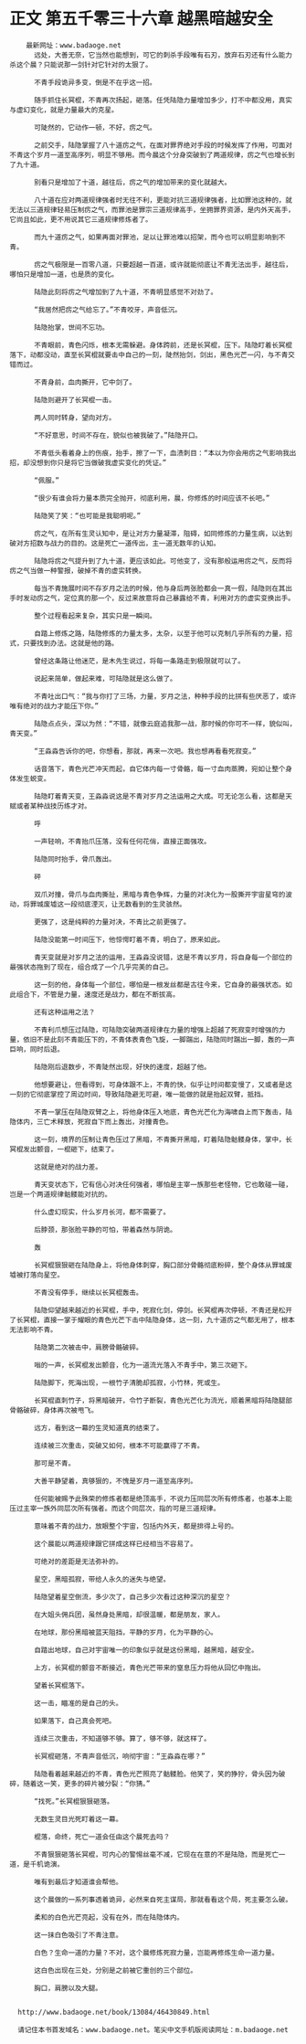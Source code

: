 # 正文 第五千零三十六章 越黑暗越安全
        最新网址：www.badaoge.net
          远处，大善无奈，它当然也能想到，可它的刺杀手段唯有石刃，放弃石刃还有什么能力杀这个晨？只能说那一剑针对它针对的太狠了。
      
          不青手段诡异多变，倒是不在乎这一招。
      
          随手抓住长冥棍，不青再次扬起，砸落。任凭陆隐力量增加多少，打不中都没用，真实与虚幻变化，就是力量最大的克星。
      
          可陡然的，它动作一顿，不好，疠之气。
      
          之前交手，陆隐掌握了八十道疠之气，在面对罪界绝对手段的时候发挥了作用，可面对不青这个岁月一道至高序列，明显不够用。而今晨这个分身突破到了两道规律，疠之气也增长到了九十道。
      
          别看只是增加了十道，越往后，疠之气的增加带来的变化就越大。
      
          八十道在应对两道规律强者时无往不利，更能对抗三道规律强者，比如罪池这种的，就无法以三道规律轻易压制疠之气，而罪池是罪宗三道规律高手，坐拥罪界资源，是内外天高手，它尚且如此，更不用说其它三道规律修炼者了。
      
          而九十道疠之气，如果再面对罪池，足以让罪池难以招架，而今也可以明显影响到不青。
      
          疠之气极限是一百零八道，只要超越一百道，或许就能彻底让不青无法出手，越往后，哪怕只是增加一道，也是质的变化。
      
          陆隐此刻将疠之气增加到了九十道，不青明显感觉不对劲了。
      
          “我居然把疠之气给忘了。”不青咬牙，声音低沉。
      
          陆隐抬掌，世间不忘功。
      
          不青眼前，青色闪烁，根本无需躲避。身体跨前，还是长冥棍，压下。陆隐盯着长冥棍落下，动都没动，直至长冥棍就要击中自己的一刻，陡然抬剑，剑出，黑色光芒一闪，与不青交错而过。
      
          不青身前，血肉撕开，它中剑了。
      
          陆隐则避开了长冥棍一击。
      
          两人同时转身，望向对方。
      
          “不好意思，时间不存在，貌似也被我破了。”陆隐开口。
      
          不青低头看着身上的伤痕，抬手，擦了一下，血渍刺目：“本以为你会用疠之气影响我出招，却没想到你只是将它当做破我虚实变化的凭证。”
      
          “佩服。”
      
          “很少有谁会将力量本质完全抛开，彻底利用，晨，你修炼的时间应该不长吧。”
      
          陆隐笑了笑：“也可能是我聪明呢。”
      
          疠之气，在所有生灵认知中，是让对方力量凝滞，阻碍，如同修炼的力量生病，以达到破对方招数与战力的目的。这是死亡一道传出，主一道无数年的认知。
      
          陆隐将疠之气提升到了九十道，更应该如此。可他变了，没有那般运用疠之气，反而将疠之气当做一种警报，破掉不青的虚实转换。
      
          每当不青施展时间不存岁月之法的时候，他与身后两张脸都会一真一假，陆隐则在其出手时发动疠之气，定位真的那一个，反过来故意将自己暴露给不青，利用对方的虚实变换出手。
      
          整个过程看起来复杂，其实只是一瞬间。
      
          自踏上修炼之路，陆隐修炼的力量太多，太杂，以至于他可以克制几乎所有的力量，招式，只要找到办法。这就是他的路。
      
          曾经这条路让他迷茫，是木先生说过，将每一条路走到极限就可以了。
      
          说起来简单，做起来难，可陆隐就是这么做了。
      
          不青吐出口气：“我与你打了三场，力量，岁月之法，种种手段的比拼有些厌恶了，或许唯有绝对的战力才能压下你。”
      
          陆隐点点头，深以为然：“不错，就像云庭追我那一战，那时候的你可不一样，貌似叫，青天变。”
      
          “王淼淼告诉你的吧，你想看，那就，再来一次吧。我也想再看看死寂变。”
      
          话音落下，青色光芒冲天而起，自它体内每一寸骨骼，每一寸血肉蒸腾，宛如让整个身体发生蜕变。
      
          陆隐盯着青天变，王淼淼说这是不青对岁月之法运用之大成。可无论怎么看，这都是天赋或者某种战技历练才对。
      
          呼
      
          一声轻响，不青抬爪压落，没有任何花俏，直接正面强攻。
      
          陆隐同时抬手，骨爪轰出。
      
          砰
      
          双爪对撞，骨爪与血肉撕扯，黑暗与青色争辉，力量的对决化为一股撕开宇宙星穹的波动，将罪城废墟这一段彻底湮灭，让无数看到的生灵骇然。
      
          更强了，这是纯粹的力量对决，不青比之前更强了。
      
          陆隐没能第一时间压下，他惊愕盯着不青，明白了，原来如此。
      
          青天变就是对岁月之法的运用，王淼淼没说错，这是不青以岁月，将自身每一个部位的最强状态拖到了现在，组合成了一个几乎完美的自己。
      
          这一刻的他，身体每一个部位，哪怕是一根发丝都是古往今来，它自身的最强状态。如此组合下，不管是力量，速度还是战力，都在不断拔高。
      
          还有这种运用之法？
      
          不青利爪想压过陆隐，可陆隐突破两道规律在力量的增强上超越了死寂变时增强的力量，依旧不是此刻不青能压下的，不青体表青色飞旋，一脚踹出，陆隐同时踹出一脚，轰的一声巨响，同时后退。
      
          陆隐刚后退数步，不青陡然出现，好快的速度，超越了他。
      
          他想要避让，但看得到，可身体跟不上，不青的快，似乎让时间都变慢了，又或者是这一刻的它彻底掌控了周边时间，导致陆隐避无可避，唯一能做的就是抬起双臂，抵挡。
      
          不青一掌压在陆隐双臂之上，将他身体压入地底，青色光芒化为海啸自上而下轰击，陆隐体内，三亡术释放，死寂自下而上轰出，对撞青色。
      
          这一刻，境界的压制让青色压过了黑暗，不青撕开黑暗，盯着陆隐骷髅身体，掌中，长冥棍发出颤音，一棍砸下，结束了。
      
          这就是绝对的战力差。
      
          青天变状态下，它有信心对决任何强者，哪怕是主宰一族那些老怪物，它也敢碰一碰，岂是一个两道规律骷髅能对抗的。
      
          什么虚幻现实，什么岁月长河，都不需要了。
      
          后脖颈，那张脸平静的可怕，带着森然与阴诡。
      
          轰
      
          长冥棍狠狠砸在陆隐身上，将他身体刺穿，胸口部分骨骼彻底粉碎，整个身体从罪城废墟被打落向星空。
      
          不青没有停手，继续以长冥棍轰击。
      
          陆隐仰望越来越近的长冥棍，手中，死寂化剑，停剑。长冥棍再次停顿，不青还是松开了长冥棍，直接一掌于耀眼的青色光芒下击中陆隐身体，这一刻，九十道疠之气都无用了，根本无法影响不青。
      
          陆隐第二次被击中，肩膀骨骼破碎。
      
          嗡的一声，长冥棍发出颤音，化为一道流光落入不青手中，第三次砸下。
      
          陆隐脚下，死海出现，一根竹子清脆却孤寂，小竹林，死或生。
      
          长冥棍直刺竹子，将黑暗破开，令竹子断裂，青色光芒化为流光，顺着黑暗将陆隐腿部骨骼破碎，身体再次被甩飞。
      
          远方，看到这一幕的生灵知道真的结束了。
      
          连续被三次重击，突破又如何，根本不可能赢得了不青。
      
          那可是不青。
      
          大善平静望着，真够狠的，不愧是岁月一道至高序列。
      
          任何能被赐予此殊荣的修炼者都是绝顶高手，不说力压同层次所有修炼者，也基本上能压过主宰一族外同层次所有强者。而这个同层次，指的可是三道规律。
      
          意味着不青的战力，放眼整个宇宙，包括内外天，都是排得上号的。
      
          这个晨能以两道规律跟它拼成这样已经相当不容易了。
      
          可绝对的差距是无法弥补的。
      
          星空，黑暗孤寂，带给人永久的迷失与绝望。
      
          陆隐望着星空倒流，多少次了，自己多少次看过这种深沉的星空？
      
          在大姐头佣兵团，虽然身处黑暗，却很温暖，都是朋友，家人。
      
          在地球，那份黑暗被蓝天阻挡，平静的岁月，化为平静的心。
      
          自踏出地球，自己对宇宙唯一的印象似乎就是这份黑暗，越黑暗，越安全。
      
          上方，长冥棍的颤音不断接近，青色光芒带来的窒息压力将他从回忆中拖出。
      
          望着长冥棍落下。
      
          这一击，瞄准的是自己的头。
      
          如果落下，自己真会死吧。
      
          连续三次重击，不知道够不够。算了，够不够，就这样了。
      
          长冥棍砸落，不青声音低沉，响彻宇宙：“王淼淼在哪？”
      
          陆隐看着越来越近的不青，青色光芒照亮了骷髅脸。他笑了，笑的狰狞，骨头因为破碎，随着这一笑，更多的碎片被分裂：“你猜。”
      
          “找死。”长冥棍狠狠砸落。
      
          无数生灵目光死盯着这一幕。
      
          棍落，命终，死亡一道会任由这个晨死去吗？
      
          不青狠狠砸落长冥棍，可内心的警惕丝毫不减，它现在在意的不是陆隐，而是死亡一道，是千机诡演。
      
          唯有到最后才知道谁会帮他。
      
          这个晨做的一系列事透着诡异，必然来自死主谋局，那就看看这个局，死主要怎么破。
      
          柔和的白色光芒亮起，没有在外，而在陆隐体内。
      
          这一抹白色吸引了不青注意。
      
          白色？生命一道的力量？不对，这个晨修炼死寂力量，岂能再修炼生命一道力量。
      
          这白色出现在三处，分别是之前被它重创的三个部位。
      
          胸口，肩膀以及大腿。
      
      
      http://www.badaoge.net/book/13084/46430849.html
      
      请记住本书首发域名：www.badaoge.net。笔尖中文手机版阅读网址：m.badaoge.net